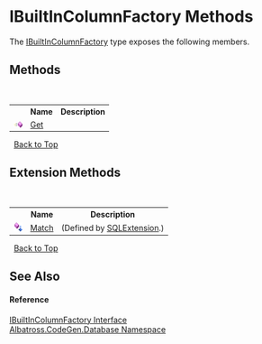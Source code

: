 # IBuiltInColumnFactory Methods
 

The <a href="DC9F5529">IBuiltInColumnFactory</a> type exposes the following members.


## Methods
&nbsp;<table><tr><th></th><th>Name</th><th>Description</th></tr><tr><td>![Public method](media/pubmethod.gif "Public method")</td><td><a href="5C90F1FC">Get</a></td><td /></tr></table>&nbsp;
<a href="#ibuiltincolumnfactory-methods">Back to Top</a>

## Extension Methods
&nbsp;<table><tr><th></th><th>Name</th><th>Description</th></tr><tr><td>![Public Extension Method](media/pubextension.gif "Public Extension Method")</td><td><a href="31EE9B78">Match</a></td><td> (Defined by <a href="D4C0DEE8">SQLExtension</a>.)</td></tr></table>&nbsp;
<a href="#ibuiltincolumnfactory-methods">Back to Top</a>

## See Also


#### Reference
<a href="DC9F5529">IBuiltInColumnFactory Interface</a><br /><a href="E11F5D98">Albatross.CodeGen.Database Namespace</a><br />